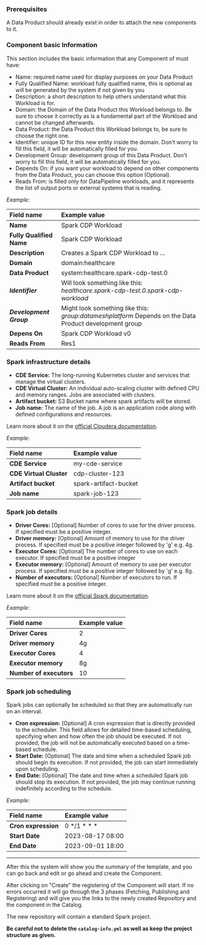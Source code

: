 ### Prerequisites

A Data Product should already exist in order to attach the new components to it.

### Component basic Information

This section includes the basic information that any Component of must have:

- Name: required name used for display purposes on your Data Product
- Fully Qualified Name: workload fully qualified name, this is optional as will be generated by the system if not given by you
- Description: a short description to help others understand what this Workload is for.
- Domain: the Domain of the Data Product this Workload belongs to. Be sure to choose it correctly as is a fundamental part of the Workload and cannot be changed afterwards.
- Data Product: the Data Product this Workload belongs to, be sure to choose the right one.
- Identifier: unique ID for this new entity inside the domain. Don't worry to fill this field, it will be automatically filled for you.
- Development Group: development group of this Data Product. Don't worry to fill this field, it will be automatically filled for you.
- Depends On: if you want your workload to depend on other components from the Data Product, you can choose this option (Optional).
- Reads From: is filled only for DataPipeline workloads, and it represents the list of output ports or external systems that is reading.

*Example:*

| Field name               | Example value                                                                                          |
|:-------------------------|:-------------------------------------------------------------------------------------------------------|
| **Name**                 | Spark CDP Workload                                                                                     |
| **Fully Qualified Name** | Spark CDP Workload                                                                                     | 
| **Description**          | Creates a Spark CDP Workload to ...                                                                    |
| **Domain**               | domain:healthcare                                                                                      |
| **Data Product**         | system:healthcare.spark-cdp-test.0                                                                     |
| ***Identifier***         | Will look something like this: *healthcare.spark-cdp-test.0.spark-cdp-workload*                        |
| ***Development Group***  | Might look something like this: *group:datameshplatform* Depends on the Data Product development group |
| **Depens On**            | Spark CDP Workload v0                                                                                  |
| **Reads From**           | Res1                                                                                                   |


### Spark infrastructure details
- **CDE Service:** The long-running Kubernetes cluster and services that manage the virtual clusters.
- **CDE Virtual Cluster:** An individual auto-scaling cluster with defined CPU and memory ranges. Jobs are associated with clusters.
- **Artifact bucket:** S3 Bucket name where spark artifacts will be stored.
- **Job name:** The name of the job. A job is an application code along with defined configurations and resources.

Learn more about it on the [official Cloudera documentation](https://docs.cloudera.com/data-engineering/cloud/overview/topics/cde-service-overview.html).


*Example:*

| Field name              | Example value         |
|:------------------------|:----------------------|
| **CDE Service**         | my-cde-service        |
| **CDE Virtual Cluster** | cdp-cluster-123       |
| **Artifact bucket**     | spark-artifact-bucket |
| **Job name**            | spark-job-123         |


### Spark job details
- **Driver Cores:** [Optional]  Number of cores to use for the driver process. If specified must be a positive integer.
- **Driver memory:** [Optional] Amount of memory to use for the driver process. If specified must be a positive integer followed by 'g' e.g. 4g.
- **Executor Cores:** [Optional] The number of cores to use on each executor. If specified must be a positive integer
- **Executor memory:** [Optional] Amount of memory to use per executor process. If specified must be a positive integer followed by 'g' e.g. 8g.
- **Number of executors:** [Optional] Number of executors to run. If specified must be a positive integer.

Learn more about it on the [official Spark documentation](https://spark.apache.org/docs/latest/configuration.html).

*Example:*

| Field name              | Example value |
|:------------------------|:--------------|
| **Driver Cores**        | 2             |
| **Driver memory**       | 4g            |
| **Executor Cores**      | 4             |
| **Executor memory**     | 8g            |
| **Number of executors** | 10            |


### Spark job scheduling

Spark jobs can optionally be scheduled so that they are automatically run on an interval.

- **Cron expression:** [Optional] A cron expression that is directly provided to the scheduler. This field allows for detailed time-based scheduling, specifying when and how often the job should be executed. If not provided, the job will not be automatically executed based on a time-based schedule.
- **Start Date:** [Optional] The date and time when a scheduled Spark job should begin its execution. If not provided, the job can start immediately upon scheduling.
- **End Date:** [Optional] The date and time when a scheduled Spark job should stop its execution. If not provided, the job may continue running indefinitely according to the schedule.

*Example:*

| Field name          | Example value    |
|:--------------------|:-----------------|
| **Cron expression** | 0 */1 * * *      |
| **Start Date**      | 2023-08-17 08:00 |
| **End Date**        | 2023-09-01 18:00 |


---

After this the system will show you the summary of the template, and you can go back and edit or go ahead and create the Component.

After clicking on "Create" the registering of the Component will start. If no errors occurred it will go through the 3 phases (Fetching, Publishing and Registering) and will give you the links to the newly created Repository and the component in the Catalog.

The new repository will contain a standard Spark project.

**Be careful not to delete the `catalog-info.yml` as well as keep the project structure as given.**